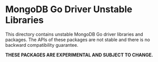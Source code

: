 # MongoDB Go Driver Unstable Libraries

This directory contains unstable MongoDB Go driver libraries and packages. The APIs of these
packages are not stable and there is no backward compatibility guarantee.

**THESE PACKAGES ARE EXPERIMENTAL AND SUBJECT TO CHANGE.**
